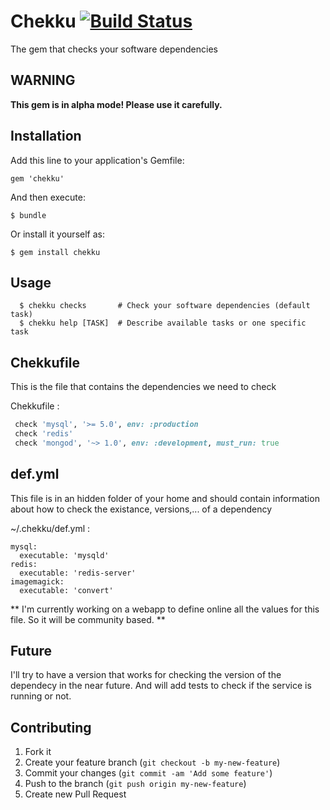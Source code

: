 # Chekku [![Build Status](https://secure.travis-ci.org/ys/chekku.png)](http://travis-ci.org/ys/chekku)
The gem that checks your software dependencies

## WARNING

**This gem is in alpha mode! Please use it carefully.**

## Installation

Add this line to your application's Gemfile:

    gem 'chekku'

And then execute:

    $ bundle

Or install it yourself as:

    $ gem install chekku

## Usage

```
  $ chekku checks       # Check your software dependencies (default task)
  $ chekku help [TASK]  # Describe available tasks or one specific task
```

## Chekkufile

This is the file that contains the dependencies we need to check

Chekkufile :

```ruby
 check 'mysql', '>= 5.0', env: :production
 check 'redis'
 check 'mongod', '~> 1.0', env: :development, must_run: true
```

## def.yml

This file is in an hidden folder of your home and should contain information about how to check the existance, versions,... of a dependency

~/.chekku/def.yml :

```
mysql:
  executable: 'mysqld'
redis:
  executable: 'redis-server'
imagemagick:
  executable: 'convert'
```

** I'm currently working on a webapp to define online all the values for this file. So it will be community based. **

## Future

I'll try to have a version that works for checking the version of the dependecy in the near future.
And will add tests to check if the service is running or not.

## Contributing

1. Fork it
2. Create your feature branch (`git checkout -b my-new-feature`)
3. Commit your changes (`git commit -am 'Add some feature'`)
4. Push to the branch (`git push origin my-new-feature`)
5. Create new Pull Request
